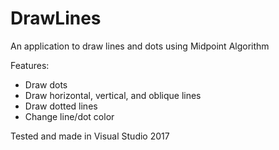 # DrawLines
An application to draw lines and dots using Midpoint Algorithm

Features:
- Draw dots
- Draw horizontal, vertical, and oblique lines
- Draw dotted lines
- Change line/dot color

Tested and made in Visual Studio 2017
